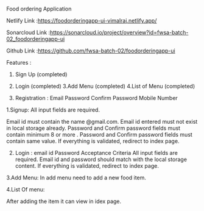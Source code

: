 Food ordering Application

Netlify Link :https://foodorderingapp-ui-vimalraj.netlify.app/

Sonarcloud Link :https://sonarcloud.io/project/overview?id=fwsa-batch-02_foodorderingapp-ui

Github Link :https://github.com/fwsa-batch-02/foodorderingapp-ui

Features :
1. Sign Up (completed)
2. Login (completed)
3.Add Menu (completed)
4.List of Menu (completed)

1. Registration :
Email
Password
Confirm Password
Mobile Number

1.Signup:
All input fields are required.

Email id must contain  the name @gmail.com.
Email id entered must not exist in local storage already.
Password and Confirm password fields must contain minimum 8 or more .
Password and Confirm password fields must contain same value.
If everything is validated, redirect to index page.

2. Login :
email id
Password
Acceptance Criteria
All input fields are required.
Email id and password should match with the local storage content.
If everything is validated, redirect to index page.

3.Add Menu:
In add menu need to add a new food item.

4.List Of menu:

After adding the item it can view in idex page.
